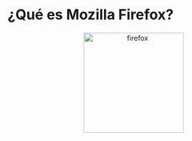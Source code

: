 # ¿Qué es Mozilla Firefox?

<div align="center">
    <img width="200" src="../images/firefox.png" alt="firefox">
</div>